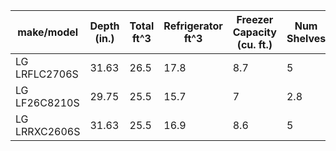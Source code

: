 | make/model | Depth (in.) | Total ft^3 | Refrigerator ft^3 | Freezer Capacity (cu. ft.) | Num Shelves | Num Drawers/Crispers | Num Door Bins | source link(s) |
|---------------|-------|------|------|-----|---|--|---|----|
| LG LRFLC2706S | 31.63 | 26.5 | 17.8 | 8.7 | 5 | 3 | 8 | [ABT](https://www.abt.com/LG-26-Cu.-Ft.-French-Door-Refrigerator-36-Inch-Wide-ADA-in-PrintProof-Stainless-Steel-LRFXC2606S/p/193541.html) |
| LG LF26C8210S | 29.75 | 25.5 | 15.7 | 7 | 2.8 | 2 | 6 | [ABT](https://www.abt.com/LG-26-Cu.-Ft.-French-Door-Refrigerator-36-Inch-Wide-ADA-in-PrintProof-Stainless-Steel-LRFXC2606S/p/193541.html?eKey=eec94fa6bb23ad2ee8a8bf01c001257e0748c66b45a5a687eccb8058cf1cbf4a&trk_contact=LPTIKQIORK8Q1OK883MNIFOBUK&trk_link=IMTMFNNSUIK4LCF21IFQ62MQM0&trk_msg=EMABJFB0GAJ47BGU21945OLR34&trk_sid=ELMMI8TS7FNCQK0JK5S79OG4KC&bvstate=pg:6/ct:r&camptype=cpcChicagoGoogleNonBrand&utm_source=google&utm_medium=cpc&utm_campaign=&gad_source=1&gad_campaignid=22065985133&gbraid=0AAAAADiH7RIZ5hwZKQ_TgFNDIGgnH33y_&gclid=EAIaIQobChMInrz-vfHMkAMVIDcIBR0LRBtIEAAYAiAAEgL5F_D_BwE) |
| LG LRRXC2606S | 31.63 | 25.5 | 16.9 | 8.6 | 5 | 3 | 8 | [ABT](https://www.abt.com/LG-26-Cu.-Ft.-French-Door-Refrigerator-36-Inch-Wide-ADA-in-PrintProof-Stainless-Steel-LRFXC2606S/p/193541.html) |